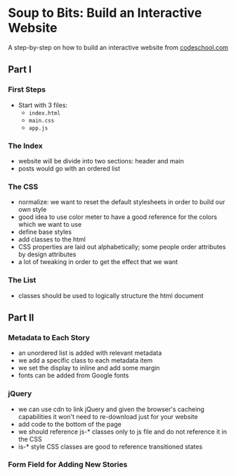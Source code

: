 # Soup to Bits: Build an Interactive Website

A step-by-step on how to build an interactive website from [codeschool.com](https://www.codeschool.com/screencasts/build-an-interactive-website-part-1)

## Part I

### First Steps

-  Start with 3 files:
    -   `index.html`
    -   `main.css`
    -   `app.js`

### The Index

-   website will be divide into two sections: header and main
-   posts would go with an ordered list

### The CSS

-  normalize: we want to reset the default stylesheets in order to build our own style
-  good idea to use color meter to have a good reference for the colors which we want to use
-  define base styles
-  add classes to the html
-  CSS properties are laid out alphabetically; some people order attributes by design attributes
-  a lot of tweaking in order to get the effect that we want

### The List

-  classes should be used to logically structure the html document

## Part II

### Metadata to Each Story

-   an unordered list is added with relevant metadata
-   we add a specific class to each metadata item
-   we set the display to inline and add some margin
-   fonts can be added from Google fonts

### jQuery

-   we can use cdn to link jQuery and given the browser's cacheing capabilities it won't need to re-download just for your website
-   add code to the bottom of the page
-   we should reference js-* classes only to js file and do not reference it in the CSS
-   is-* style CSS classes are good to reference transitioned states

### Form Field for Adding New Stories

